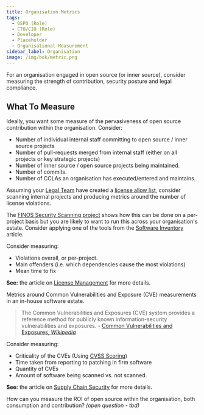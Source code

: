```yaml
---
title: Organisation Metrics
tags: 
  - OSPO (Role)
  - CTO/CIO (Role)
  - Developer
  - Placeholder
  - Organisational-Measurement
sidebar_label: Organisation
image: /img/bok/metric.png
---
```


For an organisation engaged in open source (or inner source), consider measuring the strength of contribution, security posture and legal compliance.

## What To Measure

<BoxOut title="Committer Strength" image="/img/bok/metric.png">

Ideally, you want some measure of the pervasiveness of open source contribution within the organisation.  Consider:

- Number of individual internal staff committing to open source / inner source projects
- Number of pull-requests merged from internal staff (either on all projects or key strategic projects)
- Number of inner source / open source projects being maintained.
- Number of commits.
- Number of CCLAs an organisation has executed/entered and maintains.

</BoxOut>

<BoxOut title="License Compliance" image="/img/bok/metric.png">

Assuming your [Legal Team](../Roles/Legal) have created a [license allow list](../Activities/Level-2/License-Management), consider scanning internal projects and producing metrics around the number of license violations. 

The [FINOS Security Scanning project](https://github.com/finos/security-scanning) shows how this can be done on a per-project basis but you are likely to want to run this across your organisation's estate.    Consider applying one of the tools from the [Software Inventory](../Activities/Level-2/Software-Inventory) article.

Consider measuring:

- Violations overall, or per-project.
- Main offenders (i.e. which dependencies cause the most violations)
- Mean time to fix

**See:** the article on [License Management](../Activities/Level-2/License-Management) for more details.


</BoxOut>


<BoxOut title="Vulnerability Exposure" image="/img/bok/metric.png">

Metrics around Common Vulnerabilities and Exposure (CVE) measurements in an in-house software estate.

> The Common Vulnerabilities and Exposures (CVE) system provides a reference method for publicly known information-security vulnerabilities and exposures. - [Common Vulnerabilities and Exposures, _Wikipedia_](https://en.wikipedia.org/wiki/Common_Vulnerabilities_and_Exposures)

Consider measuring: 

- Criticality of the CVEs (Using [CVSS Scoring](https://en.wikipedia.org/wiki/Common_Vulnerability_Scoring_System))
- Time taken from reporting to patching in firm software
- Quantity of CVEs
- Amount of software being scanned vs. not scanned.

**See:** the article on [Supply Chain Security](../Activities/Level-2/Supply-Chain-Security) for more details.

</BoxOut>

<BoxOut title="Return On Investment (ROI)" image="/img/bok/metric.png">

How can you measure the ROI of open source within the organisation, both consumption and contribution? _(open question - tbd)_

</BoxOut>
